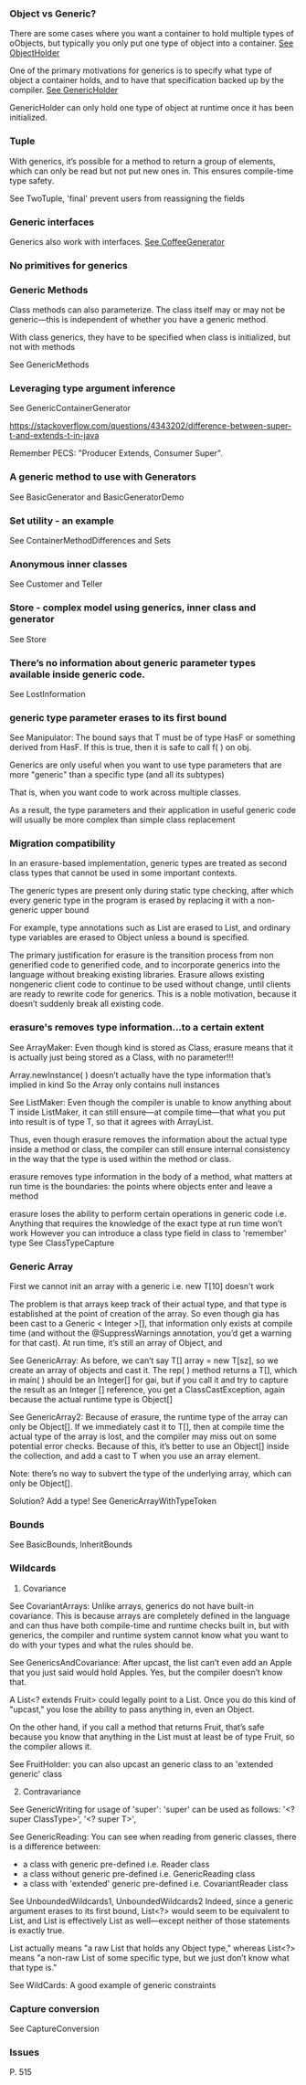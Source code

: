 ### Object vs Generic?

There are some cases where you want a container to hold multiple types of oObjects, but typically you only put one type of object into a container.
[See ObjectHolder](https://github.com/werdnakof/MyProgrammingNotes/blob/master/src/generics/ObjectHolder.java)

One of the primary motivations for generics is to specify what type of object a container holds, and to have that specification backed up by the compiler.
[See GenericHolder](https://github.com/werdnakof/MyProgrammingNotes/blob/master/src/generics/GenericHolder.java)

GenericHolder can only hold one type of object at runtime once
it has been initialized.

### Tuple
With generics, it’s possible for a method to return a group of
elements, which can only be read but not put new ones in.
This ensures compile-time type safety.

See TwoTuple, 'final' prevent users from reassigning the fields

### Generic interfaces ###

Generics also work with interfaces. [See CoffeeGenerator](https://github.com/werdnakof/MyProgrammingNotes/blob/master/src/generics/CoffeeGenerator.java)

### No primitives for generics ###

### Generic Methods ###

Class methods can also parameterize.
The class itself may or may not be generic—this is independent of whether you
have a generic method.

With class generics, they have to be specified when class is initialized,
but not with methods

See GenericMethods

### Leveraging type argument inference ###

See GenericContainerGenerator

https://stackoverflow.com/questions/4343202/difference-between-super-t-and-extends-t-in-java

Remember PECS: "Producer Extends, Consumer Super".

### A generic method to use with Generators ###

See BasicGenerator and BasicGeneratorDemo

### Set utility - an example ###

See ContainerMethodDifferences and Sets

### Anonymous inner classes ###

See Customer and Teller

### Store - complex model using generics, inner class and generator ###

See Store

### There’s no information about generic parameter types available inside generic code. ###

See LostInformation

### generic type parameter erases to its first bound ###

See Manipulator:
The bound <T extends HasF> says that T must be of type HasF or something derived
from HasF. If this is true, then it is safe to call f( ) on obj.

Generics are only useful when you want to use type
parameters that are more "generic" than a specific type (and all its subtypes)

That is, when you want code to work across multiple classes.

As a result, the type parameters and their application in useful generic code
will usually be more complex than simple class replacement

### Migration compatibility ###

In an erasure-based implementation, generic types are treated as second class types that
cannot be used in some important contexts.

The generic types are present only during static type checking,
after which every generic type in the program is erased by replacing it with a
non-generic upper bound

For example, type annotations such as List<T> are erased to
List, and ordinary type variables are erased to Object unless a bound is specified.

The primary justification for erasure is the transition process from non generified code to
generified code, and to incorporate generics into the language without breaking existing
libraries. Erasure allows existing nongeneric client code to continue to be used without
change, until clients are ready to rewrite code for generics. This is a noble motivation,
because it doesn’t suddenly break all existing code.

### erasure's removes type information...to a certain extent ###

See ArrayMaker:
Even though kind is stored as Class<T>, erasure means that it is actually just being stored
as a Class, with no parameter!!!

Array.newInstance( ) doesn’t actually have the type information that’s implied in kind
So the Array only contains null instances

See ListMaker:
Even though the compiler is unable to know anything about T inside ListMaker,
it can still ensure—at compile time—that what you put into result is of type T,
so that it agrees with ArrayList<T>.

Thus, even though erasure removes the information about the actual type inside
a method or class, the compiler can still ensure internal consistency in the way that
the type is used within the method or class.

erasure removes type information in the body of a method, what matters at run time
is the boundaries: the points where objects enter and leave a method

erasure loses the ability to perform certain operations in generic code i.e.
Anything that requires the knowledge of the exact type at run time won’t work
However you can introduce a class type field in class to 'remember' type
See ClassTypeCapture

### Generic Array ###

First we cannot init an array with a generic i.e. new T[10] doesn't work

The problem is that arrays keep track of their actual type, and that type is established at the
point of creation of the array. So even though gia has been cast to a Generic < Integer >[],
that information only exists at compile time (and without the @SuppressWarnings
annotation, you’d get a warning for that cast). At run time, it’s still an array of Object, and

See GenericArray:
As before, we can’t say T[] array = new T[sz], so we create an array of objects and cast it.
The rep( ) method returns a T[], which in main( ) should be an Integer[] for gai, but if
you call it and try to capture the result as an Integer [] reference, you get a
ClassCastException, again because the actual runtime type is Object[]

See GenericArray2:
Because of erasure, the runtime type of the array can only be Object[]. If we immediately
cast it to T[], then at compile time the actual type of the array is lost, and the compiler may
miss out on some potential error checks. Because of this, it’s better to use an Object[] inside
the collection, and add a cast to T when you use an array element.

Note: there’s no way to subvert the type of the underlying array, which can only be Object[].

Solution? Add a type! See GenericArrayWithTypeToken

### Bounds ###

See BasicBounds, InheritBounds

### Wildcards ###

1. Covariance

See CovariantArrays:
Unlike arrays, generics do not have built-in covariance. This is
because arrays are completely defined in the language and can thus have both compile-time
and runtime checks built in, but with generics, the compiler and runtime system cannot
know what you want to do with your types and what the rules should be.

See GenericsAndCovariance:
After upcast, the list can’t even add an Apple that you just said would hold Apples.
Yes, but the compiler doesn’t know that.

A List<? extends Fruit> could legally point to a List<Orange>. Once you do this
kind of "upcast," you lose the ability to pass anything in, even an Object.

On the other hand, if you call a method that returns Fruit, that’s safe because you know that
anything in the List must at least be of type Fruit, so the compiler allows it.

See FruitHolder:
you can also upcast an generic class to an 'extended generic' class

2. Contravariance

See GenericWriting for usage of 'super':
'super' can be used as follows:
'<? super ClassType>', '<? super T>',

See GenericReading:
You can see when reading from generic classes, there is a difference between:
- a class with generic pre-defined i.e. Reader class
- a class without generic pre-defined i.e. GenericReading class
- a class with 'extended' generic pre-defined i.e. CovariantReader class

See UnboundedWildcards1, UnboundedWildcards2
Indeed, since a generic argument erases to its first bound,
List<?> would seem to be equivalent to List<Object>, and List is effectively
List<Object> as well—except neither of those statements is exactly true.

List actually means "a raw List that holds any Object type," whereas List<?> means
"a non-raw List of some specific type, but we just don’t know what that type is."

See WildCards:
A good example of generic constraints

### Capture conversion ###
See CaptureConversion

### Issues ###
P. 515

<!--stackedit_data:
eyJoaXN0b3J5IjpbMTcyMTI3NTU3NSwxNTI0NTIxMDc3XX0=
-->